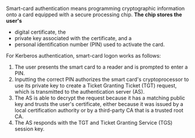 Smart-card authentication means programming cryptographic information onto a card equipped with a secure processing chip. **The chip stores the user's** 
- digital certificate, the 
- private key associated with the certificate, and a 
- personal identification number (PIN) used to activate the card. 

For Kerberos authentication, smart-card logon works as follows: 

1.  The user presents the smart card to a reader and is prompted to enter a PIN.
2.  Inputting the correct PIN authorizes the smart card's cryptoprocessor to use its private key to create a Ticket Granting Ticket (TGT) request, which is transmitted to the authentication server (AS). 
3.  The AS is able to decrypt the request because it has a matching public key and trusts the user's certificate, either because it was issued by a local certification authority or by a third-party CA that is a trusted root CA.
4.  The AS responds with the TGT and Ticket Granting Service (TGS) session key.